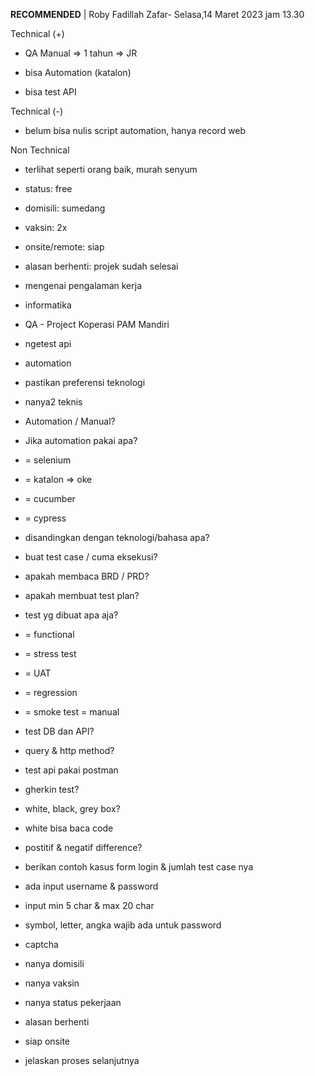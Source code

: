 **RECOMMENDED** | Roby Fadillah Zafar- Selasa,14 Maret 2023 jam 13.30  

  

Technical (+)  

- QA Manual => 1 tahun => JR  
    
- bisa Automation (katalon)  
    
- bisa test API  
    

Technical (-)  

- belum bisa nulis script automation, hanya record web  
    

Non Technical  

- terlihat seperti orang baik, murah senyum  
    
- status: free  
    
- domisili: sumedang  
    
- vaksin: 2x  
    
- onsite/remote: siap  
    
- alasan berhenti: projek sudah selesai  
    

  

  

- mengenai pengalaman kerja  
    

- informatika  
    
- QA - Project Koperasi PAM Mandiri  
    

- ngetest api  
    
- automation  
    

- pastikan preferensi teknologi  
    
- nanya2 teknis  
    

- Automation / Manual?  
    
- Jika automation pakai apa?  
    

- = selenium  
    
- = katalon => oke  
    
- = cucumber  
    
- = cypress  
    
- disandingkan dengan teknologi/bahasa apa?  
    

- buat test case / cuma eksekusi?  
    

- apakah membaca BRD / PRD?  
    
- apakah membuat test plan?  
    
- test yg dibuat apa aja?  
    

- = functional  
    
- = stress test  
    
- = UAT  
    
- = regression  
    
- = smoke test = manual  
    

- test DB dan API?  
    

- query & http method?  
    

- test api pakai postman  
    

- gherkin test?  
    
- white, black, grey box?  
    

- white bisa baca code  
    

- postitif & negatif difference?  
    
- berikan contoh kasus form login & jumlah test case nya  
    

- ada input username & password  
    
- input min 5 char & max 20 char  
    
- symbol, letter, angka wajib ada untuk password  
    
- captcha  
    

- nanya domisili  
    
- nanya vaksin  
    
- nanya status pekerjaan  
    
- alasan berhenti  
    
- siap onsite  
    
- jelaskan proses selanjutnya